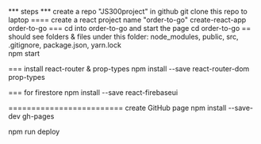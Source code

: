 *** steps ***
create a repo "JS300project" in github
git clone this repo to laptop
==== create a react project name "order-to-go"
create-react-app order-to-go
=== cd into order-to-go and start the page
cd order-to-go
== should see folders & files under this folder: node_modules, public, src, .gitignore, package.json, yarn.lock  
npm start 

=== install react-router & prop-types
npm install --save react-router-dom prop-types

=== for firestore
npm install --save react-firebaseui 


========================= create GitHub page
npm install --save-dev gh-pages


npm run deploy